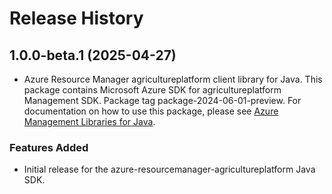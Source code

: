 # Release History

## 1.0.0-beta.1 (2025-04-27)

- Azure Resource Manager agricultureplatform client library for Java. This package contains Microsoft Azure SDK for agricultureplatform Management SDK.  Package tag package-2024-06-01-preview. For documentation on how to use this package, please see [Azure Management Libraries for Java](https://aka.ms/azsdk/java/mgmt).
### Features Added

- Initial release for the azure-resourcemanager-agricultureplatform Java SDK.
